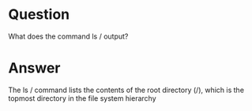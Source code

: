 # Question

What does the command ls / output?

# Answer

The ls / command lists the contents of the root directory (/), which is the topmost directory in the file system hierarchy